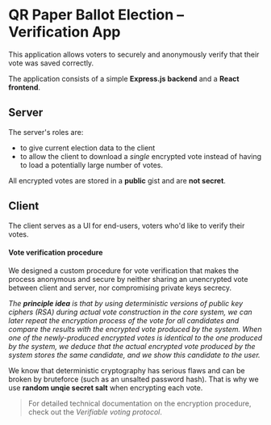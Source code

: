 # QR Paper Ballot Election – Verification App

This application allows voters to securely and anonymously verify that their vote was saved correctly.

The application consists of a simple **Express.js backend** and a **React frontend**.


## Server

The server's roles are:
- to give current election data to the client
- to allow the client to download a _single_ encrypted vote instead of having to load a potentially large number of votes. 

All encrypted votes are stored in a **public** gist and are **not secret**.

## Client

The client serves as a UI for end-users, voters who'd like to verify their votes.

#### Vote verification procedure

We designed a custom procedure for vote verification that makes the process anonymous and secure by neither sharing an unencrypted vote between client and server, nor compromising private keys secrecy.

_The **principle idea** is that by using deterministic versions of public key ciphers (RSA) during actual vote construction in the core system, we can later repeat the encryption process of the vote for all candidates and compare the results with the encrypted vote produced by the system. When one of the newly-produced encrypted votes is identical to the one produced by the system, we deduce that the actual encrypted vote produced by the system stores the same candidate, and we show this candidate to the user._

We know that deterministic cryptography has serious flaws and can be broken by bruteforce  (such as an unsalted password hash). That is why we use **random unqie secret salt** when encrypting each vote.

> For detailed technical documentation on the encryption procedure, check out the _Verifiable voting protocol_.
